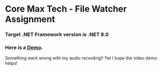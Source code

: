 # Core Max Tech - File Watcher Assignment

### Target .NET Framework version is .NET 8.0

### Here is a [Demo](https://drive.google.com/file/d/1skLKVmk2-vbc6HkDZQXobTFbfTKiZHZU/view?usp=sharing). 
Something went wrong with my audio recording!! Yet I hope the video demo helps!

